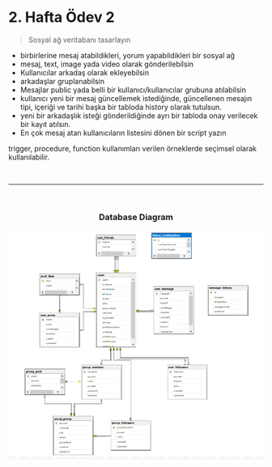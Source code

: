 # 2. Hafta Ödev 2

> Sosyal ağ veritabanı tasarlayın

- birbirlerine mesaj atabildikleri, yorum yapabildikleri bir sosyal ağ 
- mesaj, text, image yada video olarak gönderilebilsin
- Kullanıcılar arkadaş olarak ekleyebilsin
- arkadaşlar gruplanabilsin
- Mesajlar public yada belli bir kullanıcı/kullanıcılar grubuna atılabilsin
- kullanıcı yeni bir mesaj güncellemek istediğinde, güncellenen mesajın tipi, içeriği ve tarihi başka bir tabloda history olarak tutulsun.
- yeni bir arkadaşlık isteği gönderildiğinde ayrı bir tabloda onay verilecek bir kayıt atılsın.
- En çok mesaj atan kullanıcıların listesini dönen bir script yazın

trigger, procedure, function kullanımları verilen örneklerde seçimsel olarak kullanılabilir.

&nbsp;

---

&nbsp;

<h3 align="center">Database Diagram</h3>

![alt text](https://github.com/186-Teleperformans-Net-Bootcamp/hafta3-ozgurkurum/blob/main/socialDb.png)
